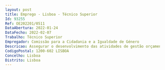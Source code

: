 ```yaml
--- 
layout: post
title: Emprego - Lisboa - Técnico Superior
Id: 93255
Ref: OE202201/0511
DataAbertura: 2022-01-24
DataFecho: 2022-02-07
Trabalho: Técnico Superior
Empregador: Comissão para a Cidadania e a Igualdade de Género
Descricao: Assegurar o desenvolvimento das atividades de gestão orçamental, despesa e receita Assegurar a preparação de orçamentos e acompanhamento da respetiva execução  elaborar relatórios de gestão  Assegurar a análise e elaboração de pareceres e propostas de alterações orçamentais  Colaborar na atualização de indicadores de gestão  Contabilizar as despesas e receitas na ótica da contabilidade patrimonial e orçamental Acompanhamento de projetos de fundos europeus.
CodigoPostal: 1200-602 LISBOA
Concelho: Lisboa
Distrito: Lisboa
--- 
```

